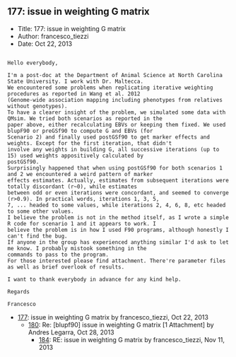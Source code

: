 ## 177: issue in weighting G matrix

- Title: 177: issue in weighting G matrix
- Author: francesco_tiezzi
- Date: Oct 22, 2013
```

Hello everybody,

I'm a post-doc at the Department of Animal Science at North Carolina State University. I work with Dr. Maltecca.
We encountered some problems when replicating iterative weighting procedures as reported in Wang et al. 2012
(Genome-wide association mapping including phenotypes from relatives without genotypes). 
To have a clearer insight of the problem, we simulated some data with QMsim. We tried both scenarios as reported in the
paper above, either recalculating EBVs or keeping them fixed. We used blupF90 or preGSf90 to compute G and EBVs (for
Scenario 2) and finally used postGSf90 to get marker effects and weights. Except for the first iteration, that didn't
involve any weights in building G, all successive iterations (up to 15) used weights appositively calculated by
postGSf90. 
Surprisingly happened that when using postGSf90 for both scenarios 1 and 2 we encountered a weird pattern of marker
effects estimates. Actually, estimates from subsequent iterations were totally discordant (r~0), while estimates
between odd or even iterations were concordant, and seemed to converge (r>0.9). In practical words, iterations 1, 3, 5,
7, ... headed to some values, while iterations 2, 4, 6, 8, etc headed to some other values.
I believe the problem is not in the method itself, as I wrote a simple R code for scenario 1 and it appears to work. I
believe the problem is in how I used F90 programs, although honestly I can't find the bug.
If anyone in the group has experienced anything similar I'd ask to let me know. I probably mistook something in the
commands to pass to the program.
For those interested please find attachment. There're parameter files as well as brief overlook of results.

I want to thank everybody in advance for any kind help.

Regards

Francesco
```

- [177](0177.md): issue in weighting G matrix by francesco_tiezzi, Oct 22, 2013
    - [180](0180.md): Re: [blupf90] issue in weighting G matrix [1 Attachment] by Andres Legarra, Oct 28, 2013
        - [184](0184.md): RE: issue in weighting G matrix by francesco_tiezzi, Nov 11, 2013
